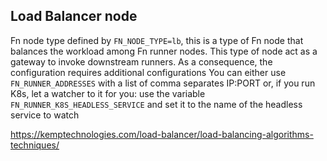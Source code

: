 ## Load Balancer node

Fn node type defined by `FN_NODE_TYPE=lb`, this is a type of Fn node that balances the workload among Fn runner nodes.
This type of node act as a gateway to invoke downstream runners. As a consequence, the configuration requires additional configurations
   You can either use `FN_RUNNER_ADDRESSES` with a list of comma separates IP:PORT
   or, if you run K8s, let a watcher to it for you: use the variable `FN_RUNNER_K8S_HEADLESS_SERVICE` and set it to the name of the headless service to watch


   https://kemptechnologies.com/load-balancer/load-balancing-algorithms-techniques/
   